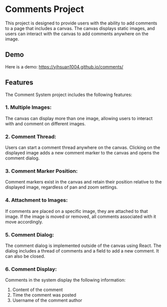 # Comments Project
This project is designed to provide users with the ability to add comments to a page that includes a canvas. The canvas displays static images, and users can interact with the canvas to add comments anywhere on the image.


## Demo
Here is a demo:
https://yihsuan1004.github.io/comments/

## Features
The Comment System project includes the following features:
### 1. Multiple Images: 
The canvas can display more than one image, allowing users to interact with and comment on different images.
### 2. Comment Thread: 
Users can start a comment thread anywhere on the canvas. Clicking on the displayed image adds a new comment marker to the canvas and opens the comment dialog.
### 3. Comment Marker Position: 
Comment markers exist in the canvas and retain their position relative to the displayed image, regardless of pan and zoom settings.

### 4. Attachment to Images: 
If comments are placed on a specific image, they are attached to that image. If the image is moved or removed, all comments associated with it move accordingly.
### 5. Comment Dialog: 
The comment dialog is implemented outside of the canvas using React. The dialog includes a thread of comments and a field to add a new comment. It can also be closed.
### 6. Comment Display: 
Comments in the system display the following information:
1. Content of the comment
2. Time the comment was posted
3. Username of the comment author

